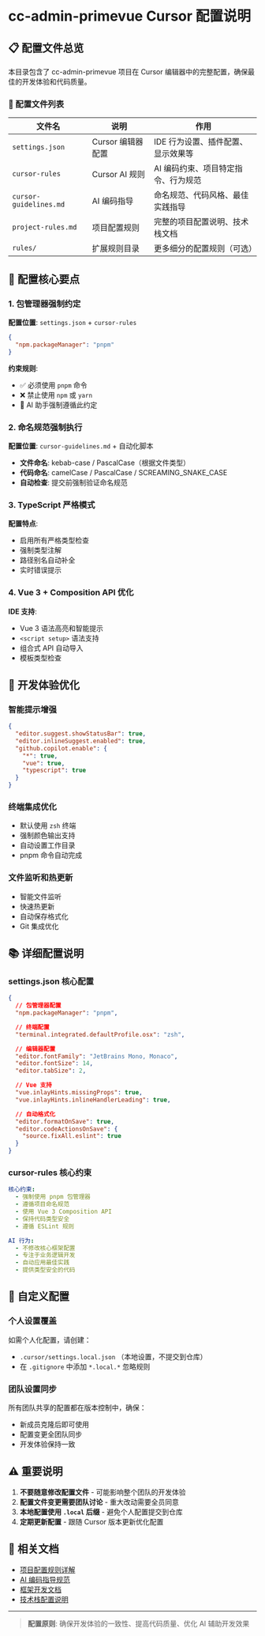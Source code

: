 <!--
  @copyright Copyright (c) 2025 chichuang
  @license MIT
  @description cc-admin-primevue 企业级后台管理框架 - README
  本文件为 chichuang 原创，禁止擅自删除署名或用于商业用途。
-->

# cc-admin-primevue Cursor 配置说明

## 📋 配置文件总览

本目录包含了 cc-admin-primevue 项目在 Cursor 编辑器中的完整配置，确保最佳的开发体验和代码质量。

### 📁 配置文件列表

| 文件名                 | 说明              | 作用                                |
| ---------------------- | ----------------- | ----------------------------------- |
| `settings.json`        | Cursor 编辑器配置 | IDE 行为设置、插件配置、显示效果等  |
| `cursor-rules`         | Cursor AI 规则    | AI 编码约束、项目特定指令、行为规范 |
| `cursor-guidelines.md` | AI 编码指导       | 命名规范、代码风格、最佳实践指导    |
| `project-rules.md`     | 项目配置规则      | 完整的项目配置说明、技术栈文档      |
| `rules/`               | 扩展规则目录      | 更多细分的配置规则（可选）          |

## 🎯 配置核心要点

### 1. 包管理器强制约定

**配置位置**: `settings.json` + `cursor-rules`

```json
{
  "npm.packageManager": "pnpm"
}
```

**约束规则**:

- ✅ 必须使用 `pnpm` 命令
- ❌ 禁止使用 `npm` 或 `yarn`
- 🤖 AI 助手强制遵循此约定

### 2. 命名规范强制执行

**配置位置**: `cursor-guidelines.md` + 自动化脚本

- **文件命名**: kebab-case / PascalCase（根据文件类型）
- **代码命名**: camelCase / PascalCase / SCREAMING_SNAKE_CASE
- **自动检查**: 提交前强制验证命名规范

### 3. TypeScript 严格模式

**配置特点**:

- 启用所有严格类型检查
- 强制类型注解
- 路径别名自动补全
- 实时错误提示

### 4. Vue 3 + Composition API 优化

**IDE 支持**:

- Vue 3 语法高亮和智能提示
- `<script setup>` 语法支持
- 组合式 API 自动导入
- 模板类型检查

## 🚀 开发体验优化

### 智能提示增强

```json
{
  "editor.suggest.showStatusBar": true,
  "editor.inlineSuggest.enabled": true,
  "github.copilot.enable": {
    "*": true,
    "vue": true,
    "typescript": true
  }
}
```

### 终端集成优化

- 默认使用 `zsh` 终端
- 强制颜色输出支持
- 自动设置工作目录
- pnpm 命令自动完成

### 文件监听和热更新

- 智能文件监听
- 快速热更新
- 自动保存格式化
- Git 集成优化

## 📚 详细配置说明

### settings.json 核心配置

```json
{
  // 包管理器配置
  "npm.packageManager": "pnpm",

  // 终端配置
  "terminal.integrated.defaultProfile.osx": "zsh",

  // 编辑器配置
  "editor.fontFamily": "JetBrains Mono, Monaco",
  "editor.fontSize": 14,
  "editor.tabSize": 2,

  // Vue 支持
  "vue.inlayHints.missingProps": true,
  "vue.inlayHints.inlineHandlerLeading": true,

  // 自动格式化
  "editor.formatOnSave": true,
  "editor.codeActionsOnSave": {
    "source.fixAll.eslint": true
  }
}
```

### cursor-rules 核心约束

```yaml
核心约束:
  - 强制使用 pnpm 包管理器
  - 遵循项目命名规范
  - 使用 Vue 3 Composition API
  - 保持代码类型安全
  - 遵循 ESLint 规则

AI 行为:
  - 不修改核心框架配置
  - 专注于业务逻辑开发
  - 自动应用最佳实践
  - 提供类型安全的代码
```

## 🔧 自定义配置

### 个人设置覆盖

如需个人化配置，请创建：

- `.cursor/settings.local.json` （本地设置，不提交到仓库）
- 在 `.gitignore` 中添加 `*.local.*` 忽略规则

### 团队设置同步

所有团队共享的配置都在版本控制中，确保：

- 新成员克隆后即可使用
- 配置变更全团队同步
- 开发体验保持一致

## ⚠️ 重要说明

1. **不要随意修改配置文件** - 可能影响整个团队的开发体验
2. **配置文件变更需要团队讨论** - 重大改动需要全员同意
3. **本地配置使用 `.local` 后缀** - 避免个人配置提交到仓库
4. **定期更新配置** - 跟随 Cursor 版本更新优化配置

## 📖 相关文档

- [项目配置规则详解](./project-rules.md)
- [AI 编码指导规范](./cursor-guidelines.md)
- [框架开发文档](../README.md)
- [技术栈配置说明](../docs/)

---

> **配置原则**: 确保开发体验的一致性、提高代码质量、优化 AI 辅助开发效果
